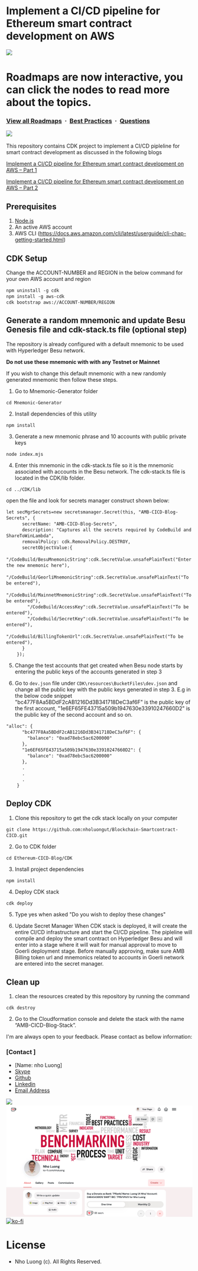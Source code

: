 # Implement a CI/CD pipeline for Ethereum smart contract development on AWS 

![](https://i.imgur.com/waxVImv.png)

# Roadmaps are now interactive, you can click the nodes to read more about the topics.

### [View all Roadmaps](https://github.com/nholuongut/all-roadmaps) &nbsp;&middot;&nbsp; [Best Practices](https://github.com/nholuongut/all-roadmaps/blob/main/public/best-practices/) &nbsp;&middot;&nbsp; [Questions](https://www.linkedin.com/in/nholuong/)

![](https://i.imgur.com/waxVImv.png)

This repository contains CDK project to implement a CI/CD pipleline for smart contract development as discussed in the following blogs

[Implement a CI/CD pipeline for Ethereum smart contract development on AWS – Part 1](https://aws.amazon.com/blogs/database/implement-a-ci-cd-pipeline-for-ethereum-smart-contract-development-on-aws-part-1/)

[Implement a CI/CD pipeline for Ethereum smart contract development on AWS – Part 2](https://aws.amazon.com/blogs/database/implement-a-ci-cd-pipeline-for-ethereum-smart-contract-development-on-aws-part-2/)


## Prerequisites

1. [Node.js](https://nodejs.org)
2. An active AWS account
3. AWS CLI (https://docs.aws.amazon.com/cli/latest/userguide/cli-chap-getting-started.html)

## CDK Setup

Change the ACCOUNT-NUMBER and REGION in the below command for your own AWS account and region

```console
npm uninstall -g cdk
npm install -g aws-cdk
cdk bootstrap aws://ACCOUNT-NUMBER/REGION 
```
## Generate a random mnemonic and update Besu Genesis file and cdk-stack.ts file (optional step)
The repository is already configured with a default mnemonic to be used with Hyperledger Besu network. 

**Do not use these mnemonic with with any Testnet or Mainnet**

If you wish to change this default mnemonic with a new randomly generated mnemonic then follow these steps. 

1. Go to Mnemonic-Generator folder 
```console
cd Mnemonic-Generator
```
2. Install dependencies of this utility
```console
npm install
```
3. Generate a new mnemonic phrase and 10 accounts with public private keys
```console
node index.mjs
```
4. Enter this mnemonic in the cdk-stack.ts file so it is the mnemonic associated with accounts in the Besu network. The cdk-stack.ts file is located in the CDK/lib folder.
```console
cd ../CDK/lib
```
open the file and look for secrets manager construct shown below:

```console
let secMgrSecrets=new secretsmanager.Secret(this, "AMB-CICD-Blog-Secrets", {
      secretName: "AMB-CICD-Blog-Secrets",
      description: "Captures all the secrets required by CodeBuild and ShareToWinLambda",
      removalPolicy: cdk.RemovalPolicy.DESTROY,
      secretObjectValue:{
        "/CodeBuild/BesuMnemonicString":cdk.SecretValue.unsafePlainText("Enter the new mnemonic here"),
        "/CodeBuild/GeorliMnemonicString":cdk.SecretValue.unsafePlainText("To be entered"),
        "/CodeBuild/MainnetMnemonicString":cdk.SecretValue.unsafePlainText("To be entered"),
        "/CodeBuild/AccessKey":cdk.SecretValue.unsafePlainText("To be entered"),
        "/CodeBuild/SecretKey":cdk.SecretValue.unsafePlainText("To be entered"),
        "/CodeBuild/BillingTokenUrl":cdk.SecretValue.unsafePlainText("To be entered"),
      }
    });
```

5. Change the test accounts that get created when Besu node starts by entering the public keys of the accounts generated in step 3

6. Go to `dev.json` file under `CDK\resources\BucketFiles\dev.json` and change all the public key with the public keys generated in step 3. E.g in the below code snippet 
    "bc477F8Aa5BDdF2cAB1216Dd3B341718DeC3af6F" is the public key of the first account, 
    "1e6EF65FE43715a509b1947630e33910247660D2" is the public key of the second account and so on. 

```
"alloc": {
      "bc477F8Aa5BDdF2cAB1216Dd3B341718DeC3af6F": {
        "balance": "0xad78ebc5ac6200000"
      },
      "1e6EF65FE43715a509b1947630e33910247660D2": {
        "balance": "0xad78ebc5ac6200000"
      },
      .
      .
      .
    }
```

## Deploy CDK

1. Clone this repository to get the cdk stack locally on your computer

```console
git clone https://github.com:nholuongut/Blockchain-Smartcontract-CICD.git
```
2. Go to CDK folder
```console
cd Ethereum-CICD-Blog/CDK
```
3. Install project dependencies
```console
npm install
```
4. Deploy CDK stack
```console
cdk deploy
```
5. Type yes when asked "Do you wish to deploy these changes"

6. Update Secret Manager
When CDK stack is deployed, it will create the entire CI/CD infrastructure and start the CI/CD pipeline. The pipleline will compile and deploy the smart contract on Hyperledger Besu and will enter into a stage where it will wait for manual approval to move to Goerli deployment stage. Before manually approving, make sure AMB Billing token url and mnemonics related to accounts in Goerli network are entered into the secret manager. 

## Clean up

1. clean the resources created by this repository by running the command

```console
cdk destroy
```
2. Go to the Cloudformation console and delete the stack with the name “AMB-CICD-Blog-Stack”.

I'm are always open to your feedback.  Please contact as bellow information:
### [Contact ]
* [Name: nho Luong]
* [Skype](luongutnho_skype)
* [Github](https://github.com/nholuongut/)
* [Linkedin](https://www.linkedin.com/in/nholuong/)
* [Email Address](luongutnho@hotmail.com)

![](https://i.imgur.com/waxVImv.png)
![](bitfield.png)
[![ko-fi](https://ko-fi.com/img/githubbutton_sm.svg)](https://ko-fi.com/nholuong)

# License
* Nho Luong (c). All Rights Reserved.
